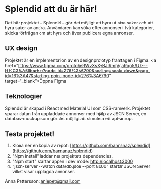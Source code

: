 # Splendid att du är här!

Det här projektet – Splendid – gör det möjligt att hyra ut sina saker och att hyra saker av andra. Användaren kan söka efter annonser i två kategorier, skicka förfrågan om att hyra och även publicera egna annonser.

## UX design

Projektet är en implementation av en designprototyp framtagen i Figma. <a href="https://www.figma.com/proto/jeRWvXsXyBJIRmjVgaRqo5/UX---H%C3%A5llbarhet?node-id=276%3A6790&scaling=scale-down&page-id=16%3A47&starting-point-node-id=276%3A6790" target="\_blank”>Öppna Figma</a>

## Teknologier

Splendid är skapad i React med Material UI som CSS-ramverk. Projektet sparar datan från uppladdade annonser med hjälp av JSON Server, en databas-mockup som gör det möjligt att simulera ett api-anrop.

## Testa projektet!

1. Klona ner en kopia av repot: [https://github.com/bannanaz/splendid] (https://github.com/bannanaz/splendid)
2. "Npm install" laddar ner projektets dependencies.
3. "Npm start" startar appen i dev mode: [http://localhost:3000](http://localhost:3000)
4. "json-server --watch data/db.json --port 8000" startar JSON Server vilket visar upplagda annonser.

Anna Pettersson: anlepet@gmail.com

